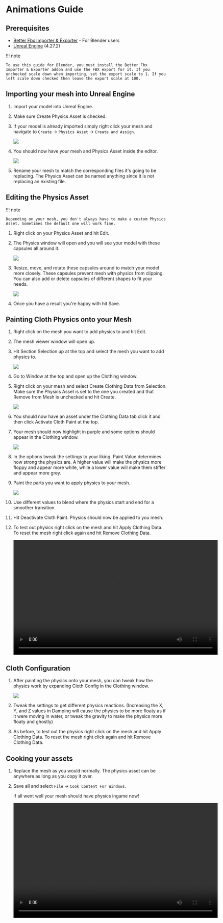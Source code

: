 # Animations Guide

## Prerequisites

- [Better Fbx Importer & Exporter](https://blendermarket.com/products/better-fbx-importer--exporter) - For Blender users
- [Unreal Engine](https://www.unrealengine.com/en-US/download) (4.27.2)

!!! note

    To use this guide for Blender, you must install the Better Fbx Importer & Exporter addon and use the FBX export for it. If you unchecked scale down when importing, set the export scale to 1. If you left scale down checked then leave the export scale at 100.

## Importing your mesh into Unreal Engine

1. Import your model into Unreal Engine.
2. Make sure Create Physics Asset is checked.
3. If your model is already imported simply right click your mesh and navigate to `Create` → `Physics Asset` → `Create and Assign`.

    ![](https://media.discordapp.net/attachments/837429960196751396/837461719185358889/FBX_Import_Settings.png)

4. You should now have your mesh and Physics Asset inside the editor. 

    ![](https://media.discordapp.net/attachments/837429960196751396/837462020059693107/Mesh_and_Physics_Asset.png)

5. Rename your mesh to match the corresponding files it's going to be replacing. The Physics Asset can be named anything since it is not replacing an existing file.

## Editing the Physics Asset

!!! note

    Depending on your mesh, you don't always have to make a custom Physics Asset. Sometimes the default one will work fine. 


1. Right click on your Physics Asset and hit Edit.
2. The Physics window will open and you will see your model with these capsules all around it.

    ![](https://media.discordapp.net/attachments/837429960196751396/837463504834396190/Physics_Asset_Raw.png)

3. Resize, move, and rotate these capsules around to match your model more closely. These capsules prevent mesh with physics from clipping. You can also add or delete capsules of different shapes to fit your needs. 

    ![](https://media.discordapp.net/attachments/837429960196751396/837464021455994880/Physics_Asset_Edited.png)

4. Once you have a result you're happy with hit Save.

## Painting Cloth Physics onto your Mesh

1. Right click on the mesh you want to add physics to and hit Edit.
2. The mesh viewer window will open up.
3. Hit Section Selection up at the top and select the mesh you want to add physics to.

    ![](https://media.discordapp.net/attachments/837429960196751396/837465666348384277/Section_Selection.png)

4. Go to Window at the top and open up the Clothing window.
5. Right click on your mesh and select Create Clothing Data from Selection. Make sure the Physics Asset is set to the one you created and that Remove from Mesh is unchecked and hit Create.

    ![](https://media.discordapp.net/attachments/837429960196751396/837466971087831080/Create_Clothing_Data.png)

6. You should now have an asset under the Clothing Data tab click it and then click Activate Cloth Paint at the top.
7. Your mesh should now highlight in purple and some options should appear in the Clothing window.

    ![](https://media.discordapp.net/attachments/837429960196751396/837467765547597854/Activate_Cloth_Paint.png)

8. In the options tweak the settings to your liking. Paint Value determines how strong the physics are. A higher value will make the physics more floppy and appear more white, while a lower value will make them stiffer and appear more grey.
9. Paint the parts you want to apply physics to your mesh.

    ![](https://media.discordapp.net/attachments/837429960196751396/837469626983776306/Painting_Physics.png)

10. Use different values to blend where the physics start and end for a smoother transition.
11. Hit Deactivate Cloth Paint. Physics should now be applied to you mesh.
12. To test out physics right click on the mesh and hit Apply Clothing Data. To reset the mesh right click again and hit Remove Clothing Data.

    <video width="640" height="360" controls>
      <source src="https://cdn.discordapp.com/attachments/837429960196751396/837471346379980871/Unreal_Cloth_Physics_Floppy.mp4" type="video/mp4">
      Your browser does not support the video tag.
    </video>

## Cloth Configuration

1. After painting the physics onto your mesh, you can tweak how the physics work by expanding Cloth Config in the Clothing window.

    ![](https://media.discordapp.net/attachments/837429960196751396/837477440783515709/Cloth_Config.png)

2. Tweak the settings to get different physics reactions. (Increasing the X, Y, and Z values in Damping will cause the physics to be more floaty as if it were moving in water, or tweak the gravity to make the physics more floaty and ghostly)
3. As before, to test out the physics right click on the mesh and hit Apply Clothing Data. To reset the mesh right click again and hit Remove Clothing Data.

## Cooking your assets

1. Replace the mesh as you would normally. The physics asset can be anywhere as long as you copy it over.
2. Save all and select `File` → `Cook Content For Windows`.

    If all went well your mesh should have physics ingame now! 
    
    <video width="640" height="360" controls>
      <source src="https://cdn.discordapp.com/attachments/837429960196751396/837473420819169300/2B_Skirt_Physics_Test2.mp4" type="video/mp4">
      Your browser does not support the video tag.
    </video>